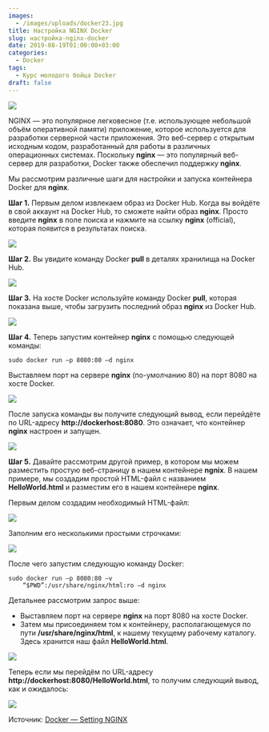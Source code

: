 ```yaml
---
images:
  - /images/uploads/docker23.jpg
title: Настройка NGINX Docker
slug: настройка-nginx-docker
date: 2019-08-19T01:00:00+03:00
categories:
  - Docker
tags:
  - Курс молодого бойца Docker
draft: false
---
```


![](/images/uploads/docker23.jpg)

NGINX — это популярное легковесное (т.е. использующее небольшой объём оперативной памяти) приложение, которое используется
для разработки серверной части приложения. Это веб-сервер с открытым исходным кодом, разработанный для работы в различных
операционных системах. Поскольку **nginx** — это популярный веб-сервер для разработки, Docker также обеспечил поддержку
**nginx**.

Мы рассмотрим различные шаги для настройки и запуска контейнера Docker для **nginx**.

**Шаг 1.** Первым делом извлекаем образ из Docker Hub. Когда вы войдёте в свой аккаунт на Docker Hub, то сможете найти
образ **nginx**. Просто введите **nginx** в поле поиска и нажмите на ссылку **nginx** (official), которая появится
в результатах поиска.

![](https://i.imgur.com/osrKWMg.jpg)

**Шаг 2.** Вы увидите команду Docker **pull** в деталях хранилища на Docker Hub.

![](https://i.imgur.com/cd9B0KC.jpg)

**Шаг 3.** На хосте Docker используйте команду Docker **pull**, которая показана выше, чтобы загрузить последний образ
**nginx** из Docker Hub.

![](https://i.imgur.com/jXynYxL.jpg)

**Шаг 4.** Теперь запустим контейнер **nginx** с помощью следующей команды:

```
sudo docker run –p 8080:80 –d nginx
```

Выставляем порт на сервере **nginx** (по-умолчанию 80) на порт 8080 на хосте Docker.

![](https://i.imgur.com/3rnsOpD.jpg)

После запуска команды вы получите следующий вывод, если перейдёте по URL-адресу **http://dockerhost:8080**. Это означает,
что контейнер **nginx** настроен и запущен.

![](https://i.imgur.com/x47Zbvz.jpg)

**Шаг 5.** Давайте рассмотрим другой пример, в котором мы можем разместить простую веб-страницу в нашем контейнере **ngnix**.
В нашем примере, мы создадим простой HTML-файл с названием **HelloWorld.html** и разместим его в нашем контейнере **nginx**.

Первым делом создадим необходимый HTML-файл:

![](https://i.imgur.com/spDSg9E.jpg)

Заполним его несколькими простыми строчками:

![](https://i.imgur.com/5dhIzuG.jpg)

После чего запустим следующую команду Docker:

```
sudo docker run –p 8080:80 –v
    “$PWD”:/usr/share/nginx/html:ro –d nginx
```

Детальнее рассмотрим запрос выше:

- Выставляем порт на сервере **nginx** на порт 8080 на хосте Docker.
- Затем мы присоединяем том к контейнеру, располагающемуся по пути **/usr/share/nginx/html**, к нашему текущему рабочему
каталогу. Здесь хранится наш файл **HelloWorld.html**.

![](https://i.imgur.com/LRfkERS.jpg)

Теперь если мы перейдём по URL-адресу **http://dockerhost:8080/HelloWorld.html**, то получим следующий вывод, как и ожидалось:

![](https://i.imgur.com/PeylCAU.jpg)

Источник: [Docker — Setting NGINX](https://www.tutorialspoint.com/docker/docker_setting_nginx.htm)
